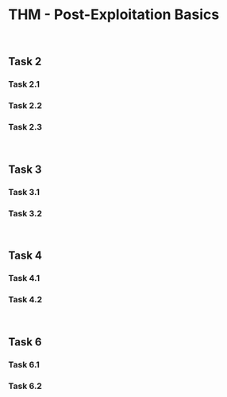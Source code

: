 # THM - Post-Exploitation Basics

<br>

## Task 2

### Task 2.1

> 

### Task 2.2

> 

### Task 2.3

> 

<br>

## Task 3

### Task 3.1

> 

### Task 3.2

> 

<br>

## Task 4

### Task 4.1

> 

### Task 4.2

> 

<br>

## Task 6

### Task 6.1

> 

### Task 6.2

> 

<br>

